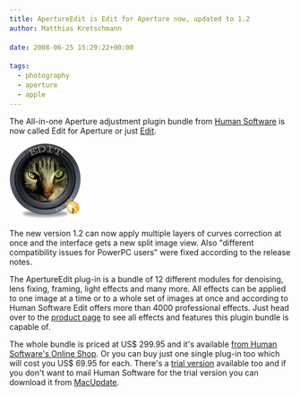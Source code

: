 ```yaml
---
title: ApertureEdit is Edit for Aperture now, updated to 1.2
author: Matthias Kretschmann

date: 2008-06-25 15:29:22+00:00

tags:
  - photography
  - aperture
  - apple
---
```


The All-in-one Aperture adjustment plugin bundle from [Human Software](http://www.humansoftware.com) is now called Edit for Aperture or just [Edit](http://www.humansoftware.com/pages1200/ApertureEdit/HSapertureedit11.html).

![Edit for Aperture logo](../media/apertureedit_logo2.png)

The new version 1.2 can now apply multiple layers of curves correction at once and the interface gets a new split image view. Also "different compatibility issues for PowerPC users" were fixed according to the release notes.

The ApertureEdit plug-in is a bundle of 12 different modules for denoising, lens fixing, framing, light effects and many more. All effects can be applied to one image at a time or to a whole set of images at once and according to Human Software Edit offers more than 4000 professional effects. Just head over to the [product page](http://www.humansoftware.com/pages1200/ApertureEdit/HSapertureedit11.html) to see all effects and features this plugin bundle is capable of.

The whole bundle is priced at US$ 299.95 and it's available [from Human Software's Online Shop](http://shareit1.element5.com/programs.html?productid=300256595&languageid=1&cart=1&cookies=1). Or you can buy just one single plug-in too which will cost you US$ 69.95 for each. There's a [trial version](http://www.humansoftware.com/pages1200/ApertureEdit/HSapertureedit_trial.html) available too and if you don't want to mail Human Software for the trial version you can download it from [MacUpdate](http://www.macupdate.com/info.php/id/27639/apertureedit).
